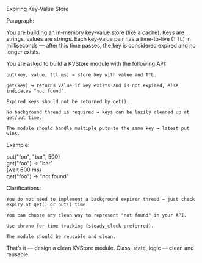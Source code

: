 Expiring Key-Value Store

Paragraph:

You are building an in-memory key-value store (like a cache).
Keys are strings, values are strings.
Each key-value pair has a time-to-live (TTL) in milliseconds — after this time passes, the key is considered expired and no longer exists.

You are asked to build a KVStore module with the following API:

    put(key, value, ttl_ms) → store key with value and TTL.

    get(key) → returns value if key exists and is not expired, else indicates "not found".

    Expired keys should not be returned by get().

    No background thread is required → keys can be lazily cleaned up at get/put time.

    The module should handle multiple puts to the same key → latest put wins.

Example:

put("foo", "bar", 500)  
get("foo") → "bar"  
(wait 600 ms)  
get("foo") → "not found"  

Clarifications:

    You do not need to implement a background expirer thread — just check expiry at get() or put() time.

    You can choose any clean way to represent "not found" in your API.

    Use chrono for time tracking (steady_clock preferred).

    The module should be reusable and clean.

That’s it — design a clean KVStore module.
Class, state, logic — clean and reusable.

